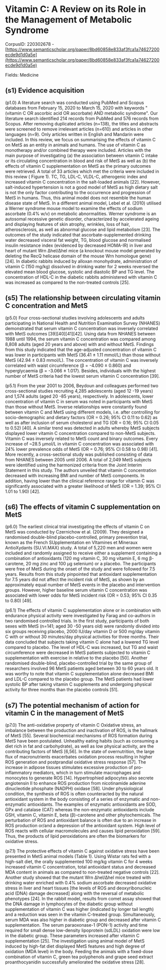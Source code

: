 # Vitamin C: A Review on its Role in the Management of Metabolic Syndrome

CorpusID: 220302678 - [https://www.semanticscholar.org/paper/8bd60858e833af3fca1a74627200ecde9d1d0a5e](https://www.semanticscholar.org/paper/8bd60858e833af3fca1a74627200ecde9d1d0a5e)

Fields: Medicine

## (s1) Evidence acquisition
(p1.0) A literature search was conducted using PubMed and Scopus databases from February 15, 2020 to March 15, 2020 with keywords "(vitamin C OR ascorbic acid OR ascorbate) AND metabolic syndrome". Our literature search identified 214 records from PubMed and 576 records from Scopus. After removing duplicated articles (n=138), the titles and abstracts were screened to remove irrelevant articles (n=610) and articles in other languages (n=9). Only articles written in English and Mandarin were included. In this review, we focus on summarising the effects of vitamin C on MetS as an entity in animals and humans. The use of vitamin C as monotherapy and/or combined therapy were included. Articles with the main purpose of investigating (a) the association between vitamin C intake or its circulating concentration in blood and risk of MetS as well as (b) the effects of vitamin C supplementation on MetS as the primary outcomes were retrieved. A total of 33 articles which met the criteria were included in this review ( Figure 1).  TC, TG, LDL-C, VLDL-C, atherogenic index and increased vitamin C concentration in the salt-loaded animals [22]. However, salt-induced hypertension is not a good model of MetS as high dietary salt is not the only factor contributing to the occurrence and progression of MetS in humans. Thus, this animal model does not resemble the human disease state of MetS. In a different animal model, Lebel et al. (2010) utilised a Werner syndrome mouse model to examine the effects of sodium ascorbate (0.4% w/v) on metabolic abnormalities. Werner syndrome is an autosomal recessive genetic disorder, characterized by accelerated ageing and displaying features of skin atrophy, wrinkles, loss of hair, atherosclerosis, as well as abnormal glucose and lipid metabolism [23]. The outcomes of the study indicated that ascorbate-supplemented drinking water decreased visceral fat weight, TG, blood glucose and normalised insulin resistance index (evidenced by decreased HOMA-IR) in liver and heart of mutant Wrn ∆hel/∆hel mice (a knockout mouse model generated by deleting the RecQ helicase domain of the mouse Wrn homologue gene) [24]. In diabetic rabbits induced by alloxan monohydrate, administration of vitamin C (150 mg/kg) dissolved in drinking water for 2 weeks reversed the elevated mean blood glucose, systolic and diastolic BP and TG level. The concentration of HDL-C in the diabetic rabbits administered with vitamin C was increased as compared to the non-treated controls [25].
## (s5) The relationship between circulating vitamin C concentration and MetS
(p5.0) Four cross-sectional studies involving adolescents and adults participating in National Health and Nutrition Examination Survey (NHANES) demonstrated that serum vitamin C concentration was inversely correlated with MetS outcomes [39][40][41][42]. Using data from NHANES between 1988 until 1994, the serum vitamin C concentration was compared among 8,808 adults (aged 20 years and above) with and without MetS. Findings from this study indicated that the age-adjusted concentration of vitamin C was lower in participants with MetS (36.41 ± 1.11 mmol/L) than those without MetS (42.94 ± 0.83 mmol/L). The concentration of vitamin C was inversely correlated with waist circumference (β = -4.090 ± 0.860) and hyperglycaemia (β = -3.066 ± 1.017). Besides, individuals with the highest number of MetS criteria had the lowest serum vitamin C concentration [39].

(p5.1) From the year 2001 to 2006, Beydoun and colleagues performed two cross-sectional studies recruiting 4,285 adolescents (aged 12 -19 years) and 1,574 adults (aged 20 -85 years), respectively. In adolescents, lower concentration of vitamin C in serum was noted in participants with MetS than those without MetS. Inverse relationships were constantly found between vitamin C and MetS using different models, i.e. after controlling for socio-demographic and dietary factors (OR = 0.26; 95% CI 0.11 to 0.62) as well as after inclusion of serum cholesterol and TG (OR = 0.16; 95% CI 0.05 to 0.52) [40]. A similar trend was detected in adults whereby MetS subjects displayed lower vitamin C concentration compared to non-MetS subjects. Vitamin C was inversely related to MetS count and binary outcomes. Every increase of ~28.5 μmol/L in vitamin C concentration was associated with 24% lower prevalence odds of MetS (OR = 0.76; 95% CI 0.58 to 0.98) [41]. More recently, a cross-sectional study was published consisting of data from NHANES between 2005 until 2006. A total of 2,049 MetS subjects were identified using the harmonized criteria from the Joint Interim Statement in this study. The authors unveiled that vitamin C concentration decreased with increasing BMI and number of MetS components. In addition, having lower than the clinical reference range for vitamin C was significantly associated with a greater likelihood of MetS (OR = 1.39; 95% CI 1.01 to 1.90) [42].
## (s6) The effects of vitamin C supplementation on MetS
(p6.0) The earliest clinical trial investigating the effects of vitamin C on MetS was conducted by Czernichow et al. (2009). They designed a randomised double-blind placebo-controlled, primary prevention trial, known as the French SUpplementation en VItamines et Mineraux AntioXydants (SU.VI.MAX) study. A total of 5,220 men and women were included and randomly assigned to receive either a supplement containing a combination of antioxidants (120 mg vitamin C, 30 mg vitamin E, 6 mg β-carotene, 20 mg zinc and 100 μg selenium) or a placebo. The participants were free of MetS during the onset of the study and were followed for 7.5 years. Results from this study pinpointed that antioxidant supplementation for 7.5 years did not affect the incident risk of MetS, as shown by an approximately equal number of MetS events in the placebo and intervention groups. However, higher baseline serum vitamin C concentration was associated with lower odds for MetS incident risk (OR = 0.53; 95% CI 0.35 to 0.80) [49].

(p6.1) The effects of vitamin C supplementation alone or in combination with endurance physical activity were investigated by Farag and co-authors in two randomised controlled trials. In the first study, participants of both sexes with MetS (n=141; aged 30 -50 years old) were randomly divided into six groups receiving placebo, 2000 IU/day vitamin D or 500 mg/day vitamin C with or without 30 minutes/day physical activities for three months. Their data concluded that subjects taking vitamin C alone had a lowered TG level compared to placebo. The level of HDL-C was increased, but TG and waist circumference were decreased in MetS patients subjected to vitamin C supplementation with exercise in relative to the placebo [50]. Another randomised double-blind, placebo-controlled trial by the same group of researchers involved 96 MetS patients aged between 30 to 60 years old. It was worthy to note that vitamin C supplementation alone decreased BMI and LDL-C compared to the placebo group. The MetS patients had lower systolic BP after taking vitamin C supplements and undergoing physical activity for three months than the placebo controls [51].
## (s7) The potential mechanism of action for vitamin C in the management of MetS
(p7.0) The anti-oxidative property of vitamin C Oxidative stress, an imbalance between the production and inactivation of ROS, is the hallmark of MetS [55]. Several biochemical mechanisms of ROS formation during MetS have been postulated. Unhealthy eating habits (such as consuming a diet rich in fat and carbohydrate), as well as low physical activity, are the contributing factors of MetS [6,56]. In the state of overnutrition, the large flux of macronutrients exacerbates oxidation process resulting in higher ROS generation and postprandial oxidative stress response [57]. The increase in adipose tissues stimulates excessive production of pro-inflammatory mediators, which in turn stimulate macrophages and monocytes to generate ROS [14]. Hypertrophied adipocytes also secrete angiotensin II to enhance ROS production from nicotinamide adenine dinucleotide phosphate (NADPH) oxidase [58]. Under physiological condition, the synthesis of ROS is often counteracted by the natural antioxidant system in the body consisting of a series of enzymatic and non-enzymatic antioxidants. The examples of enzymatic antioxidants are SOD, GPx and catalase (CAT) whereas the non-enzymatic antioxidants include GSH, vitamin C, vitamin E, beta (β)-carotene and other phytochemicals. The perturbation of ROS and antioxidant balance is often due to an increase in ROS production or/and a depression of the antioxidant system. High level of ROS reacts with cellular macromolecules and causes lipid peroxidation [59]. Thus, the products of lipid peroxidations are often the biomarkers for oxidative stress.

(p7.1) The protective effects of vitamin C against oxidative stress have been presented in MetS animal models (Table 1). Using Wistar rats fed with a high-salt diet, the orally supplemented 100 mg/kg vitamin C for 4 weeks increased vitamin C concentration, total antioxidant status and decreased MDA content in animals as compared to non-treated negative controls [22]. Another study showed that the mutant Wrn ∆hel/∆hel mice treated with drinking water enriched with 0.4% sodium ascorbate decreased oxidative stress in liver and heart tissues [the levels of ROS and deoxyribonucleic acid (DNA) damage decreased] along with the reversal of metabolic phenotypes [24]. In the rabbit model, results from comet assay showed that the DNA damage in lymphocytes of the diabetic group without supplementation of vitamin C was higher (indicated by longer tail length) and a reduction was seen in the vitamin C-treated group. Simultaneously, serum MDA was also higher in diabetic group and decreased after vitamin C supplementation. The serum paraoxonase-1 (PON-1) activity and time required for small dense low-density lipoprotein (sdLDL) oxidation were low in the diabetic group. These parameters increased after vitamin C supplementation [25]. The investigation using animal model of MetS induced by high-fat diet displayed MetS features and high degree of oxidation (MDA level) in the body. Feeding the animals with a fixed-dose combination of vitamin C, green tea polyphenols and grape seed extract proanthocyanidin successfully ameliorated the oxidative stress [28].
